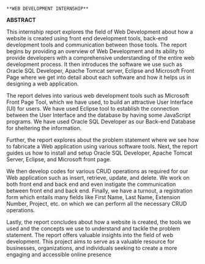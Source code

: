                                                                       **WEB DEVELOPMENT INTERNSHIP**
**ABSTRACT**

This internship report explores the field of Web Development about how a website is created using front end development tools, back-end development tools and communication between those tools. The report begins by providing an overview of Web Development and its ability to provide developers with a comprehensive understanding of the entire web development process. It then introduces the software we use such as Oracle SQL Developer, Apache Tomcat server, Eclipse and Microsoft Front Page where we get into detail about each
software and how it helps us in designing a web application.

The report delves into various web development tools such as Microsoft Front Page Tool, which we have used, to build an attractive User Interface (UI) for users. We have used Eclipse tool to establish the connection between the User Interface and the database by having some JavaScript programs. We have used Oracle SQL Developer as our Back-end Database for sheltering the information.

Further, the report explores about the problem statement where we see how to fabricate a Web application using various software tools. Next, the report guides us how to install and setup Oracle SQL Developer, Apache Tomcat Server, Eclipse, and Microsoft front page.

We then develop codes for various CRUD operations as required for our Web application such as insert, retrieve, update, and delete. We work on both front end and back end and even instigate the communication between front end and back end. Finally, we have a turnout, a registration form which entails many fields like First Name, Last Name, Extension Number, Project, etc. on which we can perform all the necessary CRUD operations.

Lastly, the report concludes about how a website is created, the tools we used and the concepts we use to understand and tackle the problem statement. The
report offers valuable insights into the field of web development. This project aims to serve as a valuable resource for businesses, organizations, and
individuals seeking to create a more engaging and accessible online presence
